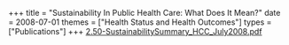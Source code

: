 +++
title = "Sustainability In Public Health Care: What Does It Mean?"
date = 2008-07-01
themes = ["Health Status and Health Outcomes"]
types = ["Publications"]
+++
[2.50-SustainabilitySummary_HCC_July2008.pdf](/files/2.50-SustainabilitySummary_HCC_July2008.pdf)
